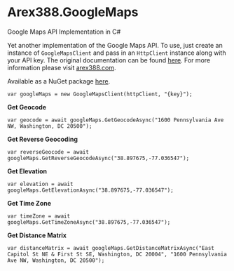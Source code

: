 ﻿# Arex388.GoogleMaps

Google Maps API Implementation in C#

Yet another implementation of the Google Maps API. To use, just create an instance of `GoogleMapsClient` and pass in an `HttpClient` instance along with your API key. The original documentation can be found [here][0]. For more information please visit [arex388.com][1].

Available as a NuGet package [here][2].

    var googleMaps = new GoogleMapsClient(httpClient, "{key}");

**Get Geocode**

    var geocode = await googleMaps.GetGeocodeAsync("1600 Pennsylvania Ave NW, Washington, DC 20500");

**Get Reverse Geocoding**

    var reverseGeocode = await googleMaps.GetReverseGeocodeAsync("38.897675,-77.036547");

**Get Elevation**

    var elevation = await googleMaps.GetElevationAsync("38.897675,-77.036547");

**Get Time Zone**

    var timeZone = await googleMaps.GetTimeZoneAsync("38.897675,-77.036547");

**Get Distance Matrix**

    var distanceMatrix = await googleMaps.GetDistanceMatrixAsync("East Capitol St NE & First St SE, Washington, DC 20004", "1600 Pennsylvania Ave NW, Washington, DC 20500");

[0]:https://developers.google.com/maps/documentation
[1]:https://arex388.com
[2]:https://www.nuget.org/packages/Arex388.GoogleMaps